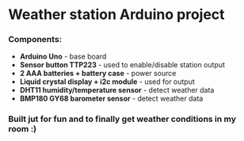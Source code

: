 # Weather station Arduino project

### Components:
- **Arduino Uno** - base board
- **Sensor button TTP223**  - used to enable/disable station output
- **2 AAA batteries + battery case** - power source
- **Liquid crystal display + i2c module** - used for output
- **DHT11 humidity/temperature sensor** - detect weather data
- **BMP180 GY68 barometer sensor** - detect weather data

### Built jut for fun and to finally get weather conditions in my room :)
